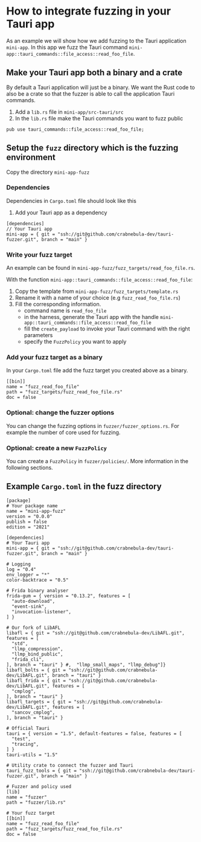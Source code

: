# How to integrate fuzzing in your Tauri app

As an example we will show how we add fuzzing to the Tauri application `mini-app`.
In this app we fuzz the Tauri command `mini-app::tauri_commands::file_access::read_foo_file`.

## Make your Tauri app both a binary and a crate

By default a Tauri application will just be a binary.
We want the Rust code to also be a crate so that the fuzzer is able to call the application
Tauri commands.

1. Add a `lib.rs` file in `mini-app/src-tauri/src`
2. In the `lib.rs` file make the Tauri commands you want to fuzz public
```
pub use tauri_commands::file_access::read_foo_file;
```

## Setup the `fuzz` directory which is the fuzzing environment

Copy the directory `mini-app-fuzz`

### Dependencies

Dependencies in `Cargo.toml` file should look like this

1. Add your Tauri app as a dependency
```
[dependencies]
// Your Tauri app
mini-app = { git = "ssh://git@github.com/crabnebula-dev/tauri-fuzzer.git", branch = "main" }
```


### Write your fuzz target

An example can be found in `mini-app-fuzz/fuzz_targets/read_foo_file.rs`.

With the function `mini-app::tauri_commands::file_access::read_foo_file`:
1. Copy the template from `mini-app-fuzz/fuzz_targets/template.rs`
2. Rename it with a name of your choice (e.g `fuzz_read_foo_file.rs`)
3. Fill the corresponding information.
    - command name is `read_foo_file`
    - in the harness, generate the Tauri app with the handle `mini-app::tauri_commands::file_access::read_foo_file`
    - fill the `create_payload` to invoke your Tauri command with the right parameters
    - specify the `FuzzPolicy` you want to apply

### Add your fuzz target as a binary

In your `Cargo.toml` file add the fuzz target you created above as a binary.

```
[[bin]]
name = "fuzz_read_foo_file"
path = "fuzz_targets/fuzz_read_foo_file.rs"
doc = false
```

### Optional: change the fuzzer options

You can change the fuzzing options in `fuzzer/fuzzer_options.rs`.
For example the number of core used for fuzzing.

### Optional: create a new `FuzzPolicy`

You can create a `FuzzPolicy` in `fuzzer/policies/`.
More information in the following sections.


## Example `Cargo.toml` in the fuzz directory

```
[package]
# Your package name
name = "mini-app-fuzz"
version = "0.0.0"
publish = false
edition = "2021"

[dependencies]
# Your Tauri app
mini-app = { git = "ssh://git@github.com/crabnebula-dev/tauri-fuzzer.git", branch = "main" }

# Logging
log = "0.4"
env_logger = "*"
color-backtrace = "0.5"

# Frida binary analyser
frida-gum = { version = "0.13.2", features = [
  "auto-download",
  "event-sink",
  "invocation-listener",
] }

# Our fork of LibAFL
libafl = { git = "ssh://git@github.com/crabnebula-dev/LibAFL.git", features = [
  "std",
  "llmp_compression",
  "llmp_bind_public",
  "frida_cli",
], branch = "tauri" } #,  "llmp_small_maps", "llmp_debug"]}
libafl_bolts = { git = "ssh://git@github.com/crabnebula-dev/LibAFL.git", branch = "tauri" }
libafl_frida = { git = "ssh://git@github.com/crabnebula-dev/LibAFL.git", features = [
  "cmplog",
], branch = "tauri" }
libafl_targets = { git = "ssh://git@github.com/crabnebula-dev/LibAFL.git", features = [
  "sancov_cmplog",
], branch = "tauri" }

# Official Tauri
tauri = { version = "1.5", default-features = false, features = [
  "test",
  "tracing",
] }
tauri-utils = "1.5"

# Utility crate to connect the fuzzer and Tauri
tauri_fuzz_tools = { git = "ssh://git@github.com/crabnebula-dev/tauri-fuzzer.git", branch = "main" }

# Fuzzer and policy used
[lib]
name = "fuzzer"
path = "fuzzer/lib.rs"

# Your fuzz target
[[bin]]
name = "fuzz_read_foo_file"
path = "fuzz_targets/fuzz_read_foo_file.rs"
doc = false
```

